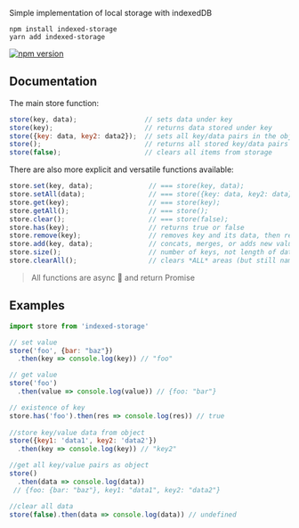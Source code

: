 Simple implementation of local storage with indexedDB

```
npm install indexed-storage
yarn add indexed-storage
```

[![npm version](https://badge.fury.io/js/indexed-storage.svg)](https://badge.fury.io/js/indexed-storage)
  
## Documentation
The main store function: 

```javascript
store(key, data);                 // sets data under key
store(key);                       // returns data stored under key
store({key: data, key2: data2});  // sets all key/data pairs in the object
store();                          // returns all stored key/data pairs as an object
store(false);                     // clears all items from storage
```

There are also more explicit and versatile functions available:

```javascript
store.set(key, data);              // === store(key, data);
store.setAll(data);                // === store({key: data, key2: data});
store.get(key);                    // === store(key);
store.getAll();                    // === store();
store.clear();                     // === store(false);
store.has(key);                    // returns true or false
store.remove(key);                 // removes key and its data, then returns the data
store.add(key, data);              // concats, merges, or adds new value into existing one
store.size();                      // number of keys, not length of data
store.clearAll();                  // clears *ALL* areas (but still namespace sensitive)
```

> All functions are async :rocket: and return Promise

## Examples
```javascript
import store from 'indexed-storage'

// set value
store('foo', {bar: "baz"})
  .then(key => console.log(key)) // "foo"

// get value
store('foo')
  .then(value => console.log(value)) // {foo: "bar"} 

// existence of key
store.has('foo').then(res => console.log(res)) // true
  
//store key/value data from object
store({key1: 'data1', key2: 'data2'})
  .then(key => console.log(key)) // "key2" 

//get all key/value pairs as object  
store()
  .then(data => console.log(data)) 
 // {foo: {bar: "baz"}, key1: "data1", key2: "data2"}

//clear all data
store(false).then(data => console.log(data)) // undefined
```
